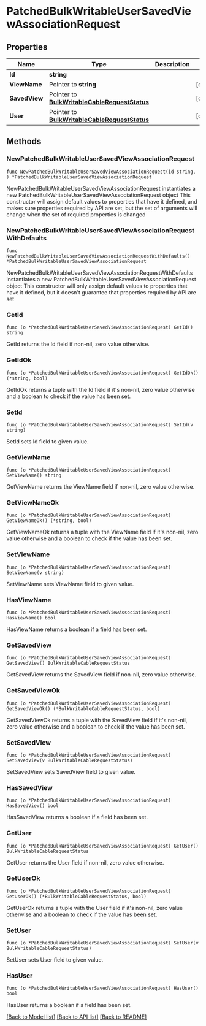 # PatchedBulkWritableUserSavedViewAssociationRequest

## Properties

Name | Type | Description | Notes
------------ | ------------- | ------------- | -------------
**Id** | **string** |  | 
**ViewName** | Pointer to **string** |  | [optional] 
**SavedView** | Pointer to [**BulkWritableCableRequestStatus**](BulkWritableCableRequestStatus.md) |  | [optional] 
**User** | Pointer to [**BulkWritableCableRequestStatus**](BulkWritableCableRequestStatus.md) |  | [optional] 

## Methods

### NewPatchedBulkWritableUserSavedViewAssociationRequest

`func NewPatchedBulkWritableUserSavedViewAssociationRequest(id string, ) *PatchedBulkWritableUserSavedViewAssociationRequest`

NewPatchedBulkWritableUserSavedViewAssociationRequest instantiates a new PatchedBulkWritableUserSavedViewAssociationRequest object
This constructor will assign default values to properties that have it defined,
and makes sure properties required by API are set, but the set of arguments
will change when the set of required properties is changed

### NewPatchedBulkWritableUserSavedViewAssociationRequestWithDefaults

`func NewPatchedBulkWritableUserSavedViewAssociationRequestWithDefaults() *PatchedBulkWritableUserSavedViewAssociationRequest`

NewPatchedBulkWritableUserSavedViewAssociationRequestWithDefaults instantiates a new PatchedBulkWritableUserSavedViewAssociationRequest object
This constructor will only assign default values to properties that have it defined,
but it doesn't guarantee that properties required by API are set

### GetId

`func (o *PatchedBulkWritableUserSavedViewAssociationRequest) GetId() string`

GetId returns the Id field if non-nil, zero value otherwise.

### GetIdOk

`func (o *PatchedBulkWritableUserSavedViewAssociationRequest) GetIdOk() (*string, bool)`

GetIdOk returns a tuple with the Id field if it's non-nil, zero value otherwise
and a boolean to check if the value has been set.

### SetId

`func (o *PatchedBulkWritableUserSavedViewAssociationRequest) SetId(v string)`

SetId sets Id field to given value.


### GetViewName

`func (o *PatchedBulkWritableUserSavedViewAssociationRequest) GetViewName() string`

GetViewName returns the ViewName field if non-nil, zero value otherwise.

### GetViewNameOk

`func (o *PatchedBulkWritableUserSavedViewAssociationRequest) GetViewNameOk() (*string, bool)`

GetViewNameOk returns a tuple with the ViewName field if it's non-nil, zero value otherwise
and a boolean to check if the value has been set.

### SetViewName

`func (o *PatchedBulkWritableUserSavedViewAssociationRequest) SetViewName(v string)`

SetViewName sets ViewName field to given value.

### HasViewName

`func (o *PatchedBulkWritableUserSavedViewAssociationRequest) HasViewName() bool`

HasViewName returns a boolean if a field has been set.

### GetSavedView

`func (o *PatchedBulkWritableUserSavedViewAssociationRequest) GetSavedView() BulkWritableCableRequestStatus`

GetSavedView returns the SavedView field if non-nil, zero value otherwise.

### GetSavedViewOk

`func (o *PatchedBulkWritableUserSavedViewAssociationRequest) GetSavedViewOk() (*BulkWritableCableRequestStatus, bool)`

GetSavedViewOk returns a tuple with the SavedView field if it's non-nil, zero value otherwise
and a boolean to check if the value has been set.

### SetSavedView

`func (o *PatchedBulkWritableUserSavedViewAssociationRequest) SetSavedView(v BulkWritableCableRequestStatus)`

SetSavedView sets SavedView field to given value.

### HasSavedView

`func (o *PatchedBulkWritableUserSavedViewAssociationRequest) HasSavedView() bool`

HasSavedView returns a boolean if a field has been set.

### GetUser

`func (o *PatchedBulkWritableUserSavedViewAssociationRequest) GetUser() BulkWritableCableRequestStatus`

GetUser returns the User field if non-nil, zero value otherwise.

### GetUserOk

`func (o *PatchedBulkWritableUserSavedViewAssociationRequest) GetUserOk() (*BulkWritableCableRequestStatus, bool)`

GetUserOk returns a tuple with the User field if it's non-nil, zero value otherwise
and a boolean to check if the value has been set.

### SetUser

`func (o *PatchedBulkWritableUserSavedViewAssociationRequest) SetUser(v BulkWritableCableRequestStatus)`

SetUser sets User field to given value.

### HasUser

`func (o *PatchedBulkWritableUserSavedViewAssociationRequest) HasUser() bool`

HasUser returns a boolean if a field has been set.


[[Back to Model list]](../README.md#documentation-for-models) [[Back to API list]](../README.md#documentation-for-api-endpoints) [[Back to README]](../README.md)


